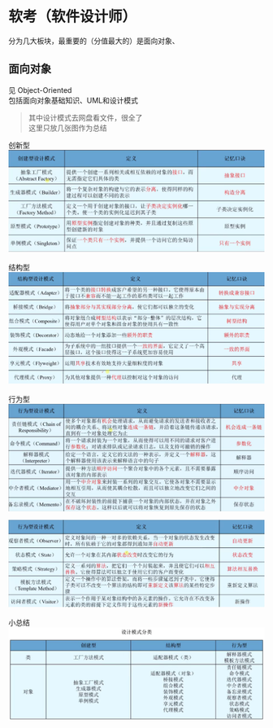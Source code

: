 # 软考（软件设计师）
分为几大板块，最重要的（分值最大的）是面向对象、

## 面向对象
见 Object-Oriented<br>
包括面向对象基础知识、UML和设计模式<br>
>其中设计模式去网盘看文件，很全了<br>
>这里只放几张图作为总结

创新型
![描述](Object-Oriented/img/25.png)
<br><br>
结构型
![描述](Object-Oriented/img/26.png)
<br><br>
行为型
![描述](Object-Oriented/img/27.png)

![描述](Object-Oriented/img/28.png)
<br><br>
小总结
![描述](Object-Oriented/img/29.png)

